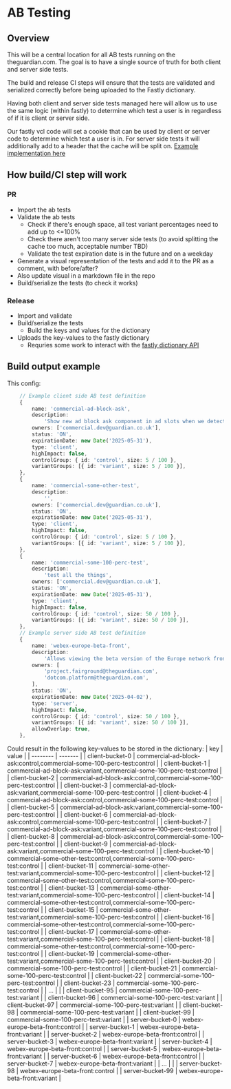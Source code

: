 # AB Testing

## Overview

This will be a central location for all AB tests running on the theguardian.com. The goal is to have a single source of truth for both client and server side tests.

The build and release CI steps will ensure that the tests are validated and serialized correctly before being uploaded to the Fastly dictionary.

Having both client and server side tests managed here will allow us to use the same logic (within fastly) to determine which test a user is in regardless of if it is client or server side.

Our fastly vcl code will set a cookie that can be used by client or server code to determine which test a user is in. For server side tests it will additionally add to a header that the cache will be split on. [Example implementation here](https://fiddle.fastly.dev/fiddle/96e30123)

## How build/CI step will work

### PR

-   Import the ab tests
-   Validate the ab tests
    -   Check if there's enough space, all test variant percentages need to add up to <=100%
    -   Check there aren't too many server side tests (to avoid splitting the cache too much, acceptable number TBD)
    -   Validate the test expiration date is in the future and on a weekday
-   Generate a visual representation of the tests and add it to the PR as a comment, with before/after?
-   Also update visual in a markdown file in the repo
-   Build/serialize the tests (to check it works)

### Release

-   Import and validate
-   Build/serialize the tests
    -   Build the keys and values for the dictionary
-   Uploads the key-values to the fastly dictionary
    -   Requries some work to interact with the [fastly dictionary API](https://www.fastly.com/documentation/reference/api/dictionaries/dictionary-item/)

## Build output example

This config:

```ts
	// Example client side AB test definition
	{
		name: 'commercial-ad-block-ask',
		description:
			'Show new ad block ask component in ad slots when we detect ad blocker usage',
		owners: ['commercial.dev@guardian.co.uk'],
		status: 'ON',
		expirationDate: new Date('2025-05-31'),
		type: 'client',
		highImpact: false,
		controlGroup: { id: 'control', size: 5 / 100 },
		variantGroups: [{ id: 'variant', size: 5 / 100 }],
	},
	{
		name: 'commercial-some-other-test',
		description:
			'',
		owners: ['commercial.dev@guardian.co.uk'],
		status: 'ON',
		expirationDate: new Date('2025-05-31'),
		type: 'client',
		highImpact: false,
		controlGroup: { id: 'control', size: 5 / 100 },
		variantGroups: [{ id: 'variant', size: 5 / 100 }],
	},
	{
		name: 'commercial-some-100-perc-test',
		description:
			'test all the things',
		owners: ['commercial.dev@guardian.co.uk'],
		status: 'ON',
		expirationDate: new Date('2025-05-31'),
		type: 'client',
		highImpact: false,
		controlGroup: { id: 'control', size: 50 / 100 },
		variantGroups: [{ id: 'variant', size: 50 / 100 }],
	},
	// Example server side AB test definition
	{
		name: 'webex-europe-beta-front',
		description:
			'Allows viewing the beta version of the Europe network front',
		owners: [
			'project.fairground@theguardian.com',
			'dotcom.platform@theguardian.com',
		],
		status: 'ON',
		expirationDate: new Date('2025-04-02'),
		type: 'server',
		highImpact: false,
		controlGroup: { id: 'control', size: 50 / 100 },
		variantGroups: [{ id: 'variant', size: 50 / 100 }],
		allowOverlap: true,
	},
```

Could result in the following key-values to be stored in the dictionary:
| key | value |
| -------- | ------- |
| client-bucket-0 | commercial-ad-block-ask:control,commercial-some-100-perc-test:control |
| client-bucket-1 | commercial-ad-block-ask:variant,commercial-some-100-perc-test:control |
| client-bucket-2 | commercial-ad-block-ask:control,commercial-some-100-perc-test:control |
| client-bucket-3 | commercial-ad-block-ask:variant,commercial-some-100-perc-test:control |
| client-bucket-4 | commercial-ad-block-ask:control,commercial-some-100-perc-test:control |
| client-bucket-5 | commercial-ad-block-ask:variant,commercial-some-100-perc-test:control |
| client-bucket-6 | commercial-ad-block-ask:control,commercial-some-100-perc-test:control |
| client-bucket-7 | commercial-ad-block-ask:variant,commercial-some-100-perc-test:control |
| client-bucket-8 | commercial-ad-block-ask:control,commercial-some-100-perc-test:control |
| client-bucket-9 | commercial-ad-block-ask:variant,commercial-some-100-perc-test:control |
| client-bucket-10 | commercial-some-other-test:control,commercial-some-100-perc-test:control |
| client-bucket-11 | commercial-some-other-test:variant,commercial-some-100-perc-test:control |
| client-bucket-12 | commercial-some-other-test:control,commercial-some-100-perc-test:control |
| client-bucket-13 | commercial-some-other-test:variant,commercial-some-100-perc-test:control |
| client-bucket-14 | commercial-some-other-test:control,commercial-some-100-perc-test:control |
| client-bucket-15 | commercial-some-other-test:variant,commercial-some-100-perc-test:control |
| client-bucket-16 | commercial-some-other-test:control,commercial-some-100-perc-test:control |
| client-bucket-17 | commercial-some-other-test:variant,commercial-some-100-perc-test:control |
| client-bucket-18 | commercial-some-other-test:control,commercial-some-100-perc-test:control |
| client-bucket-19 | commercial-some-other-test:variant,commercial-some-100-perc-test:control |
| client-bucket-20 | commercial-some-100-perc-test:control |
| client-bucket-21 | commercial-some-100-perc-test:control |
| client-bucket-22 | commercial-some-100-perc-test:control |
| client-bucket-23 | commercial-some-100-perc-test:control |
| ... | |
| client-bucket-95 | commercial-some-100-perc-test:variant |
| client-bucket-96 | commercial-some-100-perc-test:variant |
| client-bucket-97 | commercial-some-100-perc-test:variant |
| client-bucket-98 | commercial-some-100-perc-test:variant |
| client-bucket-99 | commercial-some-100-perc-test:variant |
| server-bucket-0 | webex-europe-beta-front:control |
| server-bucket-1 | webex-europe-beta-front:variant |
| server-bucket-2 | webex-europe-beta-front:control |
| server-bucket-3 | webex-europe-beta-front:variant |
| server-bucket-4 | webex-europe-beta-front:control |
| server-bucket-5 | webex-europe-beta-front:variant |
| server-bucket-6 | webex-europe-beta-front:control |
| server-bucket-7 | webex-europe-beta-front:variant |
| ... | |
| server-bucket-98 | webex-europe-beta-front:control |
| server-bucket-99 | webex-europe-beta-front:variant |
